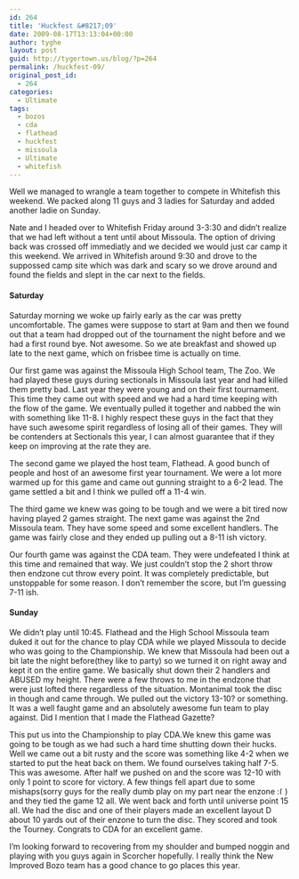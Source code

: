 ```yaml
---
id: 264
title: 'Huckfest &#8217;09'
date: 2009-08-17T13:13:04+00:00
author: tyghe
layout: post
guid: http://tygertown.us/blog/?p=264
permalink: /huckfest-09/
original_post_id:
  - 264
categories:
  - Ultimate
tags:
  - bozos
  - cda
  - flathead
  - huckfest
  - missoula
  - Ultimate
  - whitefish
---
```

Well we managed to wrangle a team together to compete in Whitefish this weekend. We packed along 11 guys and 3 ladies for Saturday and added another ladie on Sunday.

Nate and I headed over to Whitefish Friday around 3-3:30 and didn&#8217;t realize that we had left without a tent until about Missoula. The option of driving back was crossed off immediatly and we decided we would just car camp it this weekend. We arrived in Whitefish around 9:30 and drove to the suppossed camp site which was dark and scary so we drove around and found the fields and slept in the car next to the fields.

#### Saturday

Saturday morning we woke up fairly early as the car was pretty uncomfortable. The games were suppose to start at 9am and then we found out that a team had dropped out of the tournament the night before and we had a first round bye. Not awesome. So we ate breakfast and showed up late to the next game, which on frisbee time is actually on time.

Our first game was against the Missoula High School team, The Zoo. We had played these guys during sectionals in Missoula last year and had killed them pretty bad. Last year they were young and on their first tournament. This time they came out with speed and we had a hard time keeping with the flow of the game. We eventually pulled it together and nabbed the win with something like 11-8. I highly respect these guys in the fact that they have such awesome spirit regardless of losing all of their games. They will be contenders at Sectionals this year, I can almost guarantee that if they keep on improving at the rate they are.

The second game we played the host team, Flathead. A good bunch of people and host of an awesome first year tournament. We were a lot more warmed up for this game and came out gunning straight to a 6-2 lead. The game settled a bit and I think we pulled off a 11-4 win.

The third game we knew was going to be tough and we were a bit tired now having played 2 games straight. The next game was against the 2nd Missoula team. They have some speed and some excellent handlers. The game was fairly close and they ended up pulling out a 8-11 ish victory.

Our fourth game was against the CDA team. They were undefeated I think at this time and remained that way. We just couldn&#8217;t stop the 2 short throw then endzone cut throw every point. It was completely predictable, but unstoppable for some reason. I don&#8217;t remember the score, but I&#8217;m guessing 7-11 ish.

#### Sunday

We didn&#8217;t play until 10:45. Flathead and the High School Missoula team duked it out for the chance to play CDA while we played Missoula to decide who was going to the Championship. We knew that Missoula had been out a bit late the night before(they like to party) so we turned it on right away and kept it on the entire game. We basically shut down their 2 handlers and ABUSED my height. There were a few throws to me in the endzone that were just lofted there regardless of the situation. Montanimal took the disc in though and came through. We pulled out the victory 13-10? or something. It was a well faught game and an absolutely awesome fun team to play against. Did I mention that I made the Flathead Gazette?

This put us into the Championship to play CDA.We knew this game was going to be tough as we had such a hard time shutting down their hucks. Well we came out a bit rusty and the score was something like 4-2 when we started to put the heat back on them. We found ourselves taking half 7-5. This was awesome. After half we pushed on and the score was 12-10 with only 1 point to score for victory. A few things fell apart due to some mishaps(sorry guys for the really dumb play on my part near the enzone  <img src="https://tygertown.us/wp-includes/images/smilies/frownie.png" alt=":(" class="wp-smiley" style="height: 1em; max-height: 1em;" />) and they tied the game 12 all. We went back and forth until universe point 15 all. We had the disc and one of their players made an excellent layout D about 10 yards out of their enzone to turn the disc. They scored and took the Tourney. Congrats to CDA for an excellent game.

I&#8217;m looking forward to recovering from my shoulder and bumped noggin and playing with you guys again in Scorcher hopefully. I really think the New Improved Bozo team has a good chance to go places this year.